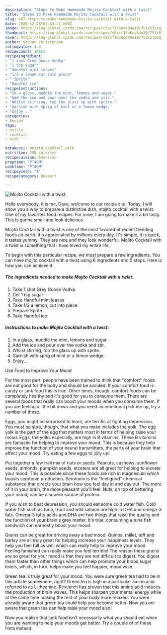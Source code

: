 ```yaml
---
description: "Steps to Make Homemade Mojito Cocktail with a twist"
title: "Steps to Make Homemade Mojito Cocktail with a twist"
slug: 407-steps-to-make-homemade-mojito-cocktail-with-a-twist
date: 2020-12-26T03:44:41.869Z
image: https://img-global.cpcdn.com/recipes/c9acf18b6ce84a19/751x532cq70/mojito-cocktail-with-a-twist-recipe-main-photo.jpg
thumbnail: https://img-global.cpcdn.com/recipes/c9acf18b6ce84a19/751x532cq70/mojito-cocktail-with-a-twist-recipe-main-photo.jpg
cover: https://img-global.cpcdn.com/recipes/c9acf18b6ce84a19/751x532cq70/mojito-cocktail-with-a-twist-recipe-main-photo.jpg
author: Steven Christensen
ratingvalue: 4.8
reviewcount: 14851
recipeingredient:
- "1 shot Grey Goose Vodka"
- "1 tsp sugar"
- "Handful mint leaves"
- "1/2 a lemon cut into piece"
- " Sprite"
- "Handful ice"
recipeinstructions:
- "In a glass, muddle the mint, lemons and sugar."
- "Add the ice and pour over the vodka and stir."
- "Whilst stirring, top the glass up with sprite."
- "Garnish with sprig of mint or a lemon wedge."
- "Enjoy..."
categories:
- Recipe
tags:
- mojito
- cocktail
- with

katakunci: mojito cocktail with 
nutrition: 250 calories
recipecuisine: American
preptime: "PT40M"
cooktime: "PT40M"
recipeyield: "1"
recipecategory: Dessert

---
```



![Mojito Cocktail with a twist](https://img-global.cpcdn.com/recipes/c9acf18b6ce84a19/751x532cq70/mojito-cocktail-with-a-twist-recipe-main-photo.jpg)

Hello everybody, it is me, Dave, welcome to our recipe site. Today, I will show you a way to prepare a distinctive dish, mojito cocktail with a twist. One of my favorites food recipes. For mine, I am going to make it a bit tasty. This is gonna smell and look delicious.



Mojito Cocktail with a twist is one of the most favored of recent trending foods on earth. It's appreciated by millions every day. It's simple, it is quick, it tastes yummy. They are nice and they look wonderful. Mojito Cocktail with a twist is something that I have loved my entire life.


To begin with this particular recipe, we must prepare a few ingredients. You can have mojito cocktail with a twist using 6 ingredients and 5 steps. Here is how you can achieve it.

<!--inarticleads1-->

##### The ingredients needed to make Mojito Cocktail with a twist:

1. Take 1 shot Grey Goose Vodka
1. Get 1 tsp sugar
1. Take Handful mint leaves
1. Take 1/2 a lemon, cut into piece
1. Prepare  Sprite
1. Take Handful ice




<!--inarticleads2-->

##### Instructions to make Mojito Cocktail with a twist:

1. In a glass, muddle the mint, lemons and sugar.
1. Add the ice and pour over the vodka and stir.
1. Whilst stirring, top the glass up with sprite.
1. Garnish with sprig of mint or a lemon wedge.
1. Enjoy...




Use Food to Improve Your Mood


For the most part, people have been trained to think that "comfort" foods are not good for the body and should be avoided. If your comfort food is candy or junk food this is true. Other times, though, comfort foods can be completely healthy and it's good for you to consume them. There are several foods that really can boost your moods when you consume them. If you are feeling a little bit down and you need an emotional pick me up, try a number of these.

Eggs, you might be surprised to learn, are terrific at fighting depression. You must be sure, though, that what you make includes the yolk. The egg yolk is the part of the egg that matters most in terms of helping raise your mood. Eggs, the yolks especially, are high in B vitamins. These B vitamins are fantastic for helping to improve your mood. This is because they help improve the function of your neural transmitters, the parts of your brain that affect your mood. Try eating a few eggs to jolly up!

Put together a few trail mix of nuts or seeds. Peanuts, cashews, sunflower seeds, almonds, pumpkin seeds, etcetera are all great for helping to elevate your mood. This is possible since these foods are rich in magnesium which boosts serotonin production. Serotonin is the "feel good" chemical substance that directs your brain how you feel day in and day out. The more of it in your brain, the more pleasant you'll feel. Nuts, on top of bettering your mood, can be a superb source of protein.

If you wish to beat depression, you should eat some cold water fish. Cold water fish such as tuna, trout and wild salmon are high in DHA and omega-3 fats. Omega-3 fatty acids and DHA are two things that raise the quality and the function of your brain's grey matter. It's true: consuming a tuna fish sandwich can earnestly boost your mood. 

Grains can be great for driving away a bad mood. Quinoa, millet, teff and barley are all truly great for helping increase your happiness levels. They help you feel full as well which can really help to improve your mood. Feeling famished can really make you feel terrible! The reason these grains are so great for your mood is that they are not difficult to digest. You digest them faster than other things which can help promote your blood sugar levels, which, in turn, helps make you feel happier, mood wise.

Green tea is truly great for your mood. You were sure green tea had to be in this article somewhere, right? Green tea is high in a particular amino acid referred to as L-theanine. Research has proven that this amino acid induces the production of brain waves. This helps sharpen your mental energy while at the same time making the rest of your body more relaxed. You were already aware that green tea could help you become better. Now you are aware that green tea can help raise your mood also!

Now you realize that junk food isn't necessarily what you should eat when you are wanting to help your moods get better. Try  a  couple of  of  these  hints  instead.

